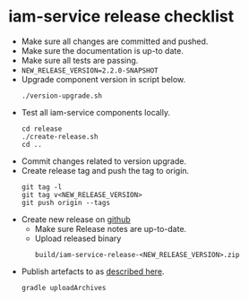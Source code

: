 # iam-service release checklist

* Make sure all changes are committed and pushed.
* Make sure the documentation is up-to date.
* Make sure all tests are passing.
* ``NEW_RELEASE_VERSION=2.2.0-SNAPSHOT``
* Upgrade component version in script below.
  ```
  ./version-upgrade.sh
  ```
* Test all iam-service components locally.
  ```
  cd release
  ./create-release.sh
  cd ..
  ```
* Commit changes related to version upgrade.
* Create release tag and push the tag to origin.  
  ```
  git tag -l 
  git tag v<NEW_RELEASE_VERSION>
  git push origin --tags
  ```
* Create new release on [github](https://github.com/jveverka/iam-service/releases)  
  * Make sure Release notes are up-to-date.
  * Upload released binary 
    ```
    build/iam-service-release-<NEW_RELEASE_VERSION>.zip
    ```
* Publish artefacts to as [described here](https://central.sonatype.org/pages/gradle.html).
  ```
  gradle uploadArchives
  ```